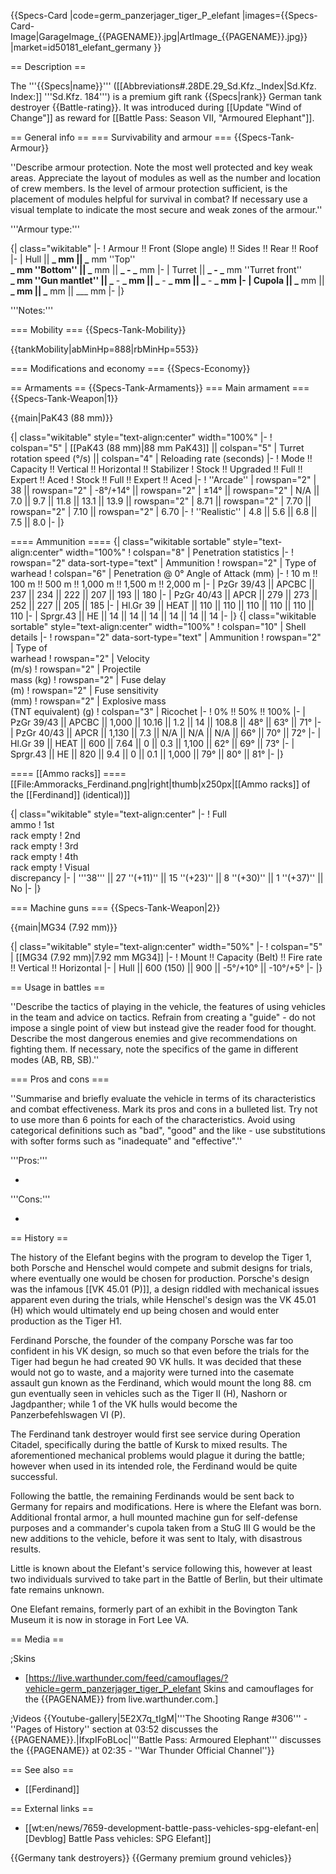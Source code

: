 {{Specs-Card
|code=germ_panzerjager_tiger_P_elefant
|images={{Specs-Card-Image|GarageImage_{{PAGENAME}}.jpg|ArtImage\_{{PAGENAME}}.jpg}}
|market=id50181_elefant_germany
}}

== Description ==

<!-- ''In the description, the first part should be about the history of the creation and combat usage of the vehicle, as well as its key features. In the second part, tell the reader about the ground vehicle in the game. Insert a screenshot of the vehicle, so that if the novice player does not remember the vehicle by name, he will immediately understand what kind of vehicle the article is talking about.'' -->

The '''{{Specs|name}}''' ([[Abbreviations#.28DE.29_Sd.Kfz._Index|Sd.Kfz. Index:]] '''Sd.Kfz. 184''') is a premium gift rank {{Specs|rank}} German tank destroyer {{Battle-rating}}. It was introduced during [[Update "Wind of Change"]] as reward for [[Battle Pass: Season VII, "Armoured Elephant"]].

== General info ==
=== Survivability and armour ===
{{Specs-Tank-Armour}}

<!-- ''Describe armour protection. Note the most well protected and key weak areas. Appreciate the layout of modules as well as the number and location of crew members. Is the level of armour protection sufficient, is the placement of modules helpful for survival in combat? If necessary use a visual template to indicate the most secure and weak zones of the armour.'' -->

''Describe armour protection. Note the most well protected and key weak areas. Appreciate the layout of modules as well as the number and location of crew members. Is the level of armour protection sufficient, is the placement of modules helpful for survival in combat? If necessary use a visual template to indicate the most secure and weak zones of the armour.''

'''Armour type:''' <!-- The types of armour present on the vehicle and their general locations -->

<!-- Example: * Rolled homogeneous armour (Front, Side, Rear, Hull roof)
* Cast homogeneous armour (Turret, Transmission area) -->

{| class="wikitable"
|-
! Armour !! Front (Slope angle) !! Sides !! Rear !! Roof
|-
| Hull || **_ mm || _** mm ''Top'' <br> **_ mm ''Bottom'' || _** mm || **_ - _** mm
|-
| Turret || **_ - _** mm ''Turret front'' <br> **_ mm ''Gun mantlet'' || _** - **_ mm || _** - **_ mm || _** - **_ mm
|-
| Cupola || _** mm || **_ mm || _** mm || \_\_\_ mm
|-
|}

'''Notes:''' <!-- Any additional notes which the user needs to be aware of -->

<!-- Example: * Suspension wheels are 20 mm thick, tracks are 30 mm thick, and torsion bars are 60 mm thick. -->

=== Mobility ===
{{Specs-Tank-Mobility}}

<!-- ''Write about the mobility of the ground vehicle. Estimate the specific power and manoeuvrability, as well as the maximum speed forwards and backwards.'' -->

{{tankMobility|abMinHp=888|rbMinHp=553}}

=== Modifications and economy ===
{{Specs-Economy}}

== Armaments ==
{{Specs-Tank-Armaments}}
=== Main armament ===
{{Specs-Tank-Weapon|1}}

<!-- ''Give the reader information about the characteristics of the main gun. Assess its effectiveness in a battle based on the reloading speed, ballistics and the power of shells. Do not forget about the flexibility of the fire, that is how quickly the cannon can be aimed at the target, open fire on it and aim at another enemy. Add a link to the main article on the gun: <code><nowiki>{{main|Name of the weapon}}</nowiki></code>. Describe in general terms the ammunition available for the main gun. Give advice on how to use them and how to fill the ammunition storage.'' -->

{{main|PaK43 (88 mm)}}

{| class="wikitable" style="text-align:center" width="100%"
|-
! colspan="5" | [[PaK43 (88 mm)|88 mm PaK43]] || colspan="5" | Turret rotation speed (°/s) || colspan="4" | Reloading rate (seconds)
|-
! Mode !! Capacity !! Vertical !! Horizontal !! Stabilizer
! Stock !! Upgraded !! Full !! Expert !! Aced
! Stock !! Full !! Expert !! Aced
|-
! ''Arcade''
| rowspan="2" | 38 || rowspan="2" | -8°/+14° || rowspan="2" | ±14° || rowspan="2" | N/A || 7.0 || 9.7 || 11.8 || 13.1 || 13.9 || rowspan="2" | 8.71 || rowspan="2" | 7.70 || rowspan="2" | 7.10 || rowspan="2" | 6.70
|-
! ''Realistic''
| 4.8 || 5.6 || 6.8 || 7.5 || 8.0
|-
|}

==== Ammunition ====
{| class="wikitable sortable" style="text-align:center" width="100%"
! colspan="8" | Penetration statistics
|-
! rowspan="2" data-sort-type="text" | Ammunition
! rowspan="2" | Type of<br>warhead
! colspan="6" | Penetration @ 0° Angle of Attack (mm)
|-
! 10 m !! 100 m !! 500 m !! 1,000 m !! 1,500 m !! 2,000 m
|-
| PzGr 39/43 || APCBC || 237 || 234 || 222 || 207 || 193 || 180
|-
| PzGr 40/43 || APCR || 279 || 273 || 252 || 227 || 205 || 185
|-
| Hl.Gr 39 || HEAT || 110 || 110 || 110 || 110 || 110 || 110
|-
| Sprgr.43 || HE || 14 || 14 || 14 || 14 || 14 || 14
|-
|}
{| class="wikitable sortable" style="text-align:center" width="100%"
! colspan="10" | Shell details
|-
! rowspan="2" data-sort-type="text" | Ammunition
! rowspan="2" | Type of<br>warhead
! rowspan="2" | Velocity<br>(m/s)
! rowspan="2" | Projectile<br>mass (kg)
! rowspan="2" | Fuse delay<br>(m)
! rowspan="2" | Fuse sensitivity<br>(mm)
! rowspan="2" | Explosive mass<br>(TNT equivalent) (g)
! colspan="3" | Ricochet
|-
! 0% !! 50% !! 100%
|-
| PzGr 39/43 || APCBC || 1,000 || 10.16 || 1.2 || 14 || 108.8 || 48° || 63° || 71°
|-
| PzGr 40/43 || APCR || 1,130 || 7.3 || N/A || N/A || N/A || 66° || 70° || 72°
|-
| Hl.Gr 39 || HEAT || 600 || 7.64 || 0 || 0.3 || 1,100 || 62° || 69° || 73°
|-
| Sprgr.43 || HE || 820 || 9.4 || 0 || 0.1 || 1,000 || 79° || 80° || 81°
|-
|}

==== [[Ammo racks]] ====
[[File:Ammoracks_Ferdinand.png|right|thumb|x250px|[[Ammo racks]] of the [[Ferdinand]] (identical)]]

<!-- '''Last updated: 2.17.0.69''' -->

{| class="wikitable" style="text-align:center"
|-
! Full<br>ammo
! 1st<br>rack empty
! 2nd<br>rack empty
! 3rd<br>rack empty
! 4th<br>rack empty
! Visual<br>discrepancy
|-
| '''38''' || 27&nbsp;''(+11)'' || 15&nbsp;''(+23)'' || 8&nbsp;''(+30)'' || 1&nbsp;''(+37)'' || No
|-
|}

=== Machine guns ===
{{Specs-Tank-Weapon|2}}

<!-- ''Offensive and anti-aircraft machine guns not only allow you to fight some aircraft but also are effective against lightly armoured vehicles. Evaluate machine guns and give recommendations on its use.'' -->

{{main|MG34 (7.92 mm)}}

{| class="wikitable" style="text-align:center" width="50%"
|-
! colspan="5" | [[MG34 (7.92 mm)|7.92 mm MG34]]
|-
! Mount !! Capacity (Belt) !! Fire rate !! Vertical !! Horizontal
|-
| Hull || 600 (150) || 900 || -5°/+10° || -10°/+5°
|-
|}

== Usage in battles ==

<!-- ''Describe the tactics of playing in the vehicle, the features of using vehicles in the team and advice on tactics. Refrain from creating a "guide" - do not impose a single point of view but instead give the reader food for thought. Describe the most dangerous enemies and give recommendations on fighting them. If necessary, note the specifics of the game in different modes (AB, RB, SB).'' -->

''Describe the tactics of playing in the vehicle, the features of using vehicles in the team and advice on tactics. Refrain from creating a "guide" - do not impose a single point of view but instead give the reader food for thought. Describe the most dangerous enemies and give recommendations on fighting them. If necessary, note the specifics of the game in different modes (AB, RB, SB).''

=== Pros and cons ===

<!-- ''Summarise and briefly evaluate the vehicle in terms of its characteristics and combat effectiveness. Mark its pros and cons in a bulleted list. Try not to use more than 6 points for each of the characteristics. Avoid using categorical definitions such as "bad", "good" and the like - use substitutions with softer forms such as "inadequate" and "effective".'' -->

''Summarise and briefly evaluate the vehicle in terms of its characteristics and combat effectiveness. Mark its pros and cons in a bulleted list. Try not to use more than 6 points for each of the characteristics. Avoid using categorical definitions such as "bad", "good" and the like - use substitutions with softer forms such as "inadequate" and "effective".''

'''Pros:'''

-

'''Cons:'''

-

== History ==

<!-- ''Describe the history of the creation and combat usage of the vehicle in more detail than in the introduction. If the historical reference turns out to be too long, take it to a separate article, taking a link to the article about the vehicle and adding a block "/History" (example: <nowiki>https://wiki.warthunder.com/(Vehicle-name)/History</nowiki>) and add a link to it here using the <code>main</code> template. Be sure to reference text and sources by using <code><nowiki><ref></ref></nowiki></code>, as well as adding them at the end of the article with <code><nowiki><references /></nowiki></code>. This section may also include the vehicle's dev blog entry (if applicable) and the in-game encyclopedia description (under <code><nowiki>=== In-game description ===</nowiki></code>, also if applicable).'' -->

The history of the Elefant begins with the program to develop the Tiger 1, both Porsche and Henschel would compete and submit designs for trials, where eventually one would be chosen for production. Porsche's design was the infamous [[VK 45.01 (P)]], a design riddled with mechanical issues apparent even during the trials, while Henschel's design was the VK 45.01 (H) which would ultimately end up being chosen and would enter production as the Tiger H1.

Ferdinand Porsche, the founder of the company Porsche was far too confident in his VK design, so much so that even before the trials for the Tiger had begun he had created 90 VK hulls. It was decided that these would not go to waste, and a majority were turned into the casemate assault gun known as the Ferdinand, which would mount the long 88. cm gun eventually seen in vehicles such as the Tiger II (H), Nashorn or Jagdpanther; while 1 of the VK hulls would become the Panzerbefehlswagen VI (P).

The Ferdinand tank destroyer would first see service during Operation Citadel, specifically during the battle of Kursk to mixed results. The aforementioned mechanical problems would plague it during the battle; however when used in its intended role, the Ferdinand would be quite successful.

Following the battle, the remaining Ferdinands would be sent back to Germany for repairs and modifications. Here is where the Elefant was born. Additional frontal armor, a hull mounted machine gun for self-defense purposes and a commander's cupola taken from a StuG III G would be the new additions to the vehicle, before it was sent to Italy, with disastrous results.

Little is known about the Elefant's service following this, however at least two individuals survived to take part in the Battle of Berlin, but their ultimate fate remains unknown.

One Elefant remains, formerly part of an exhibit in the Bovington Tank Museum it is now in storage in Fort Lee VA.

== Media ==

<!-- ''Excellent additions to the article would be video guides, screenshots from the game, and photos.'' -->

;Skins

- [https://live.warthunder.com/feed/camouflages/?vehicle=germ_panzerjager_tiger_P_elefant Skins and camouflages for the {{PAGENAME}} from live.warthunder.com.]

;Videos
{{Youtube-gallery|5E2X7q_tIgM|'''The Shooting Range #306''' - ''Pages of History'' section at 03:52 discusses the {{PAGENAME}}.|IfxpIFoBLoc|'''Battle Pass: Armoured Elephant''' discusses the {{PAGENAME}} at 02:35 - ''War Thunder Official Channel''}}

== See also ==

<!-- ''Links to the articles on the War Thunder Wiki that you think will be useful for the reader, for example:''
* ''reference to the series of the vehicles;''
* ''links to approximate analogues of other nations and research trees.'' -->

- [[Ferdinand]]

== External links ==

<!-- ''Paste links to sources and external resources, such as:''
* ''topic on the official game forum;''
* ''other literature.'' -->

- [[wt:en/news/7659-development-battle-pass-vehicles-spg-elefant-en|[Devblog] Battle Pass vehicles: SPG Elefant]]

{{Germany tank destroyers}}
{{Germany premium ground vehicles}}
